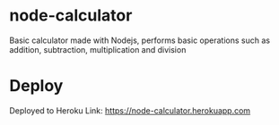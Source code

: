 # node-calculator
Basic calculator made with Nodejs, performs basic operations such as addition, subtraction, multiplication and division

# Deploy 
Deployed to Heroku
Link: https://node-calculator.herokuapp.com
